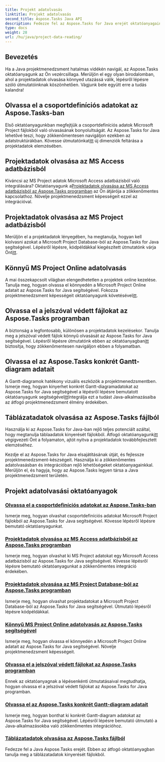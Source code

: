 ```yaml
---
title: Projekt adatolvasás
linktitle: Projekt adatolvasás
second_title: Aspose.Tasks Java API
description: Fedezze fel az Aspose.Tasks for Java erejét oktatóanyagainkkal! A csoportdefiníciók beolvasásától a Gantt-diagram adatok kinyeréséig – a zökkenőmentes integráció elsajátítása.
type: docs
weight: 28
url: /hu/java/project-data-reading/
---
```

## Bevezetés
Ha a Java projektmenedzsment hatalmas vidékén navigál, az Aspose.Tasks oktatóanyagunk az Ön vezércsillaga. Merüljön el egy olyan birodalomban, ahol a projektadatok olvasása könnyed utazássá válik, lépésről lépésre szóló útmutatóinknak köszönhetően. Vágjunk bele együtt erre a tudás kalandra!

## Olvassa el a csoportdefiníciós adatokat az Aspose.Tasks-ban
 Első oktatóanyagunkban megfejtjük a csoportdefiníciós adatok Microsoft Project fájlokból való olvasásának bonyolultságát. Az Aspose.Tasks for Java lehetővé teszi, hogy zökkenőmentesen navigáljon ezekben az adatstruktúrákban. Kövesse útmutatónkat[itt](./read-group-definition/) új dimenziók feltárása a projektadatok elemzésében.

## Projektadatok olvasása az MS Access adatbázisból
 Kíváncsi az MS Project adatok Microsoft Access adatbázisból való integrálására? Oktatóanyagunk a[Projektadatok olvasása az MS Access adatbázisból az Aspose.Tasks programban](./read-access-database/) az Ön átjárója a zökkenőmentes kapcsolathoz. Növelje projektmenedzsment képességeit ezzel az integrációval.

## Projektadatok olvasása az MS Project adatbázisból
Merüljön el a projektadatok lényegében, ha megtanulja, hogyan kell kiolvasni azokat a Microsoft Project Database-ból az Aspose.Tasks for Java segítségével. Lépésről lépésre, kódpéldákkal kiegészített útmutatónk várja Önt[itt](./read-project-database/).

## Könnyű MS Project Online adatolvasás
 A mai összekapcsolt világban elengedhetetlen a projektek online kezelése. Tanulja meg, hogyan olvassa el könnyedén a Microsoft Project Online adatait az Aspose.Tasks for Java segítségével. Fokozza projektmenedzsment képességeit oktatóanyagunk követésével[itt](./read-project-online/).

## Olvassa el a jelszóval védett fájlokat az Aspose.Tasks programban
 A biztonság a legfontosabb, különösen a projektadatok kezelésekor. Tanulja meg a jelszóval védett fájlok könnyű olvasását az Aspose.Tasks for Java segítségével. Lépésről lépésre útmutatónk ebben az oktatóanyagban[itt](./read-password-protected/) biztosítja, hogy zökkenőmentesen navigáljon ebben a folyamatban.

## Olvassa el az Aspose.Tasks konkrét Gantt-diagram adatait
 A Gantt-diagramok hatékony vizuális eszközök a projektmenedzsmentben. Ismerje meg, hogyan kinyerhet konkrét Gantt-diagramadatokat az Aspose.Tasks for Java segítségével a lépésről lépésre bemutatott oktatóanyagunk segítségével[itt](./read-specific-gantt-chart-data/)Integrálja ezt a tudást Java-alkalmazásaiba az átfogó projektmenedzsment élmény érdekében.

## Táblázatadatok olvasása az Aspose.Tasks fájlból
 Használja ki az Aspose.Tasks for Java-ban rejlő teljes potenciált azáltal, hogy megtanulja táblaadatok kinyerését fájlokból. Átfogó oktatóanyagunk[itt](./read-table-data/) végigvezeti Önt a folyamaton, ajtót nyitva a projektadatok továbbfejlesztett elemzéséhez.

Kezdje el az Aspose.Tasks for Java elsajátításának útját, és fejlessze projektmenedzsment-készségeit. Használja ki a zökkenőmentes adatolvasásban és integrációban rejlő lehetőségeket oktatóanyagainkkal. Merüljön el, és hagyja, hogy az Aspose.Tasks legyen társa a Java projektmenedzsment területén.

## Projekt adatolvasási oktatóanyagok
### [Olvassa el a csoportdefiníciós adatokat az Aspose.Tasks-ban](./read-group-definition/)
Ismerje meg, hogyan olvashat csoportdefiníciós adatokat Microsoft Project fájlokból az Aspose.Tasks for Java segítségével. Kövesse lépésről lépésre bemutató oktatóanyagunkat.
### [Projektadatok olvasása az MS Access adatbázisból az Aspose.Tasks programban](./read-access-database/)
Ismerje meg, hogyan olvashat ki MS Project adatokat egy Microsoft Access adatbázisból az Aspose.Tasks for Java segítségével. Kövesse lépésről lépésre bemutató oktatóanyagunkat a zökkenőmentes integráció érdekében.
### [Projektadatok olvasása az MS Project Database-ból az Aspose.Tasks programban](./read-project-database/)
Ismerje meg, hogyan olvashat projektadatokat a Microsoft Project Database-ból az Aspose.Tasks for Java segítségével. Útmutató lépésről lépésre kódpéldákkal.
### [Könnyű MS Project Online adatolvasás az Aspose.Tasks segítségével](./read-project-online/)
Ismerje meg, hogyan olvassa el könnyedén a Microsoft Project Online adatait az Aspose.Tasks for Java segítségével. Növelje projektmenedzsment képességeit.
### [Olvassa el a jelszóval védett fájlokat az Aspose.Tasks programban](./read-password-protected/)
Ennek az oktatóanyagnak a lépésenkénti útmutatásaival megtudhatja, hogyan olvassa el a jelszóval védett fájlokat az Aspose.Tasks for Java programban.
### [Olvassa el az Aspose.Tasks konkrét Gantt-diagram adatait](./read-specific-gantt-chart-data/)
Ismerje meg, hogyan bonthat ki konkrét Gantt-diagram adatokat az Aspose.Tasks for Java segítségével. Lépésről lépésre bemutató útmutató a Java-alkalmazásokba való zökkenőmentes integrációhoz.
### [Táblázatadatok olvasása az Aspose.Tasks fájlból](./read-table-data/)
Fedezze fel a Java Aspose.Tasks erejét. Ebben az átfogó oktatóanyagban tanulja meg a táblázatadatok kinyerését fájlokból.